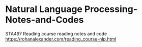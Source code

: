 # Natural Language Processing-Notes-and-Codes
STA497 Reading course reading notes and code
https://rohanalexander.com/reading_course-nlp.html
